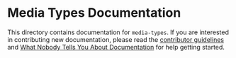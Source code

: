 # Media Types Documentation

This directory contains documentation for `media-types`. If you are interested in contributing new documentation, please read the [contributor guidelines](../CONTRIBUTING.md) and [What Nobody Tells You About Documentation](https://documentation.divio.com) for help getting started.
